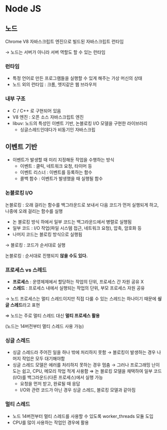 # Node JS

## 노드

Chrome V8 자바스크립트 엔진으로 빌드된 자바스크립트 런타임

→ 노드는 서버가 아니라 서버 역할도 할 수 있는 런타임

### 런타임

- 특정 언어로 만든 프로그램들을 실행할 수 있게 해주는 가상 머신의 상태
- 노드 외의 런타임 : 크롬, 엣지같은 웹 브라우저

### 내부 구조

- C / C++ 로 구현되어 있음
- V8 엔진 : 오픈 소스 자바스크립트 엔진
- libuv: 노드의 특성인 이벤트 기반, 논블로킹 I/O 모델을 구현한 라이브러리
  - 싱글스레드인데다가 비동기인 자바스크립

## 이벤트 기반

- 이벤트가 발생할 때 미리 지정해둔 작업을 수행하는 방식
  - 이벤트 : 클릭, 네트워크 요청, 타이머 등
  - 이벤트 리스너 : 이벤트를 등록하는 함수
  - 콜백 함수 : 이벤트가 발생했을 때 실행될 함수

### 논블로킹 I/O

논블로킹 : 오래 걸리는 함수를 백그라운드로 보내서 다음 코드가 먼저 실행되게 하고, 나중에 오래 걸리는 함수를 실행

- 논 블로킹 방식 하에서 일부 코드는 백그라운드에서 병렬로 실행됨
- 일부 코드 : I/O 작업(파일 시스템 접근, 네트워크 요청), 압축, 암호화 등
- 나머지 코드는 블로킹 방식으로 실행됨

→ 블로킹 : 코드가 순서대로 실행

논블로킹 : 순서대로 진행되지 **않을 수도 있다.**

### 프로세스 vs 스레드

- **프로세스** : 운영체제에서 할당하는 작업의 단위, 프로세스 간 자원 공유 X
- **스레드** : 프로세스 내에서 실행되는 작업의 단위, 부모 프로세스 자원 공유

→ 노드 프로세스는 멀티 스레드이지만 직접 다룰 수 있는 스레드는 하나이기 때문에 **싱글 스레드**라고 표현

⇒ 노드는 주로 멀티 스레드 대신 **멀티 프로세스 활용**

(노드는 14버전부터 멀티 스레드 사용 가능)

### 싱글 스레드

- 싱글 스레드라 주어진 일을 하나 밖에 처리하지 못함
  → 블로킹이 발생하는 경우 나머지 작업은 모두 대기해야함
- 싱글 스레드 모델은 에러를 처리하지 못하는 경우 멈춤
  → 그러나 프로그래밍 난이도는 쉽고, CPU, 메모리 작업 적게 사용함
  ⇒ 논 블로킹 모델을 채택하여 일부 코드(I/O)를 백그라운드(다른 프로세스)에서 실행 가능
  - 요청을 먼저 받고, 완료될 때 응답
  - I/O와 관련 코드가 아닌 경우 싱글 스레드, 블로킹 모델과 같아짐

### 멀티 스레드

- 노드 14버전부터 멀티 스레드를 사용할 수 있도록 worker_threads 모듈 도입
- CPU를 많이 사용하는 작업인 경우에 활용
